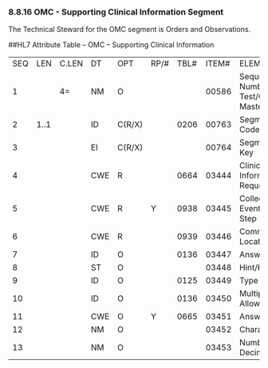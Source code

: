 ### 8.8.16 OMC - Supporting Clinical Information Segment

The Technical Steward for the OMC segment is Orders and Observations.

##HL7 Attribute Table – OMC – Supporting Clinical Information

|     |     |     |     |     |     |     |     |     |
| --- | --- | --- | --- | --- | --- | --- | --- | --- |
| SEQ | LEN | C.LEN | DT | OPT | RP/# | TBL# | ITEM# | ELEMENT NAME |
| 1 |  | 4= | NM | O |  |  | 00586 | Sequence Number - Test/Observation Master File |
| 2 | 1..1 |  | ID | C(R/X) |  | 0206 | 00763 | Segment Action Code |
| 3 |  |  | EI | C(R/X) |  |  | 00764 | Segment Unique Key |
| 4 |  |  | CWE | R |  | 0664 | 03444 | Clinical Information Request |
| 5 |  |  | CWE | R | Y | 0938 | 03445 | Collection Event/Process Step |
| 6 |  |  | CWE | R |  | 0939 | 03446 | Communication Location |
| 7 |  |  | ID | O |  | 0136 | 03447 | Answer Required |
| 8 |  |  | ST | O |  |  | 03448 | Hint/Help Text |
| 9 |  |  | ID | O |  | 0125 | 03449 | Type of Answer |
| 10 |  |  | ID | O |  | 0136 | 03450 | Multiple Answers Allowed |
| 11 |  |  | CWE | O | Y | 0665 | 03451 | Answer Choices |
| 12 |  |  | NM | O |  |  | 03452 | Character Limit |
| 13 |  |  | NM | O |  |  | 03453 | Number of Decimals |

